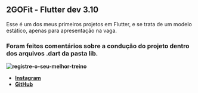 ## 2GOFit - Flutter dev 3.10

Esse é um dos meus primeiros projetos em Flutter, e se trata de um modelo estático, apenas para apresentação na vaga. 
### Foram feitos comentários sobre a condução do projeto dentro dos arquivos .dart da pasta <b>lib<b>.

![registre-o-seu-melhor-treino](https://user-images.githubusercontent.com/61065553/213053712-2a855232-4094-4df3-8757-6d631d94a2f7.jpg)


- [Instagram](https://www.instagram.com/gabrielvianna__/)
- [GitHub](https://github.com/gabrielviannadev)
